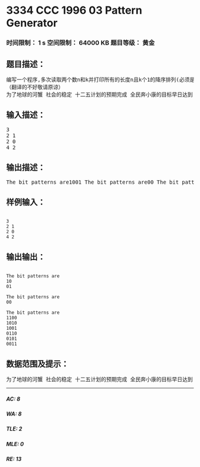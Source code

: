 # 3334 CCC 1996 03 Pattern Generator   
### 时间限制： 1 s     空间限制： 64000 KB     题目等级： 黄金  
## 题目描述：  

<pre>
编写一个程序,多次读取两个数n和k并打印所有的长度n且k个1的降序排列(必须是二进制数字)。要求30 > = n > 0,8 > k > = 0,且n > = k。第一个数字说明n和k的数量。数字n和k之间用一个空格分开。（零在第一位也包括）
（翻译的不好敬请原谅）
为了地球的河蟹 社会的稳定 十二五计划的预期完成 全民奔小康的目标早日达到 请不要卡评测
</pre>
  
  
## 输入描述：  

<pre>
3   
2 1   
2 0  
4 2
</pre>
  
  
## 输出描述：  

<pre>
The bit patterns are1001 The bit patterns are00 The bit patterns are110010101001011001010011
</pre>
  
  
## 样例输入：  

<pre><code>
3   
2 1   
2 0  
4 2
</code></pre>
  
  
## 输出输出：  

<pre><code>
The bit patterns are  
10  
01  
   
The bit patterns are  
00  
   
The bit patterns are  
1100  
1010  
1001  
0110  
0101  
0011
</code></pre>
  
  
## 数据范围及提示：  

<pre>
为了地球的河蟹 社会的稳定 十二五计划的预期完成 全民奔小康的目标早日达到 请不要卡评测
</pre>
  
  
***  

##### AC: 8  
##### WA: 8  
##### TLE: 2  
##### MLE: 0  
##### RE: 13  
